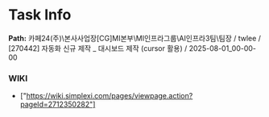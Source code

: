 # Task Info

**Path:** 카페24(주)\본사사업장\[CG]MI본부\MI인프라그룹\AI인프라3팀\팀장 / twlee / [270442] 자동화 신규 제작 _ 대시보드 제작 (cursor 활용) / 2025-08-01_00-00-00

### WIKI
- ["https://wiki.simplexi.com/pages/viewpage.action?pageId=2712350282"]

